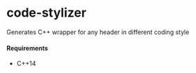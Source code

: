 # code-stylizer
Generates C++ wrapper for any header in different coding style

#### Requirements

  * C++14
